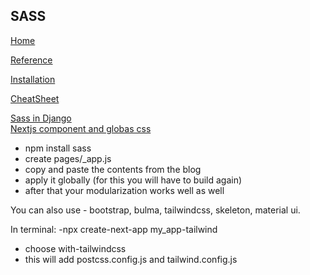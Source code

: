 ## SASS

[Home](../README.md) 

[Reference](https://sass-lang.com/guide)  

[Installation](https://sass-lang.com/install)  

[CheatSheet](https://devhints.io/sass)

[Sass in Django](https://github.com/jrief/django-sass-processor#introduction)  
[Nextjs component and globas css](https://nextjs.org/blog/next-9-3#built-in-sass-css-module-support-for-component-level-styles)  

 - npm install sass
 - create pages/_app.js
 - copy and paste the contents from the blog
 - apply it globally (for this you will have to build again)
 - after that your modularization works well as well

You can also use - bootstrap, bulma, tailwindcss, skeleton, material ui.

In terminal:
-npx create-next-app my_app-tailwind
- choose with-tailwindcss
- this will add postcss.config.js  and tailwind.config.js